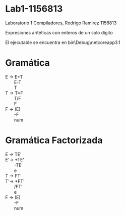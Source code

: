 # Lab1-1156813
Laboratorio 1 Compiladores, Rodrigo Ramirez 1156813

Expresiones aritéticas con enteros de un solo dígito

El ejecutable se encuentra en bin\Debug\netcoreapp3.1

# Gramática

E ->  E+T<br />
     &ensp;&ensp;&ensp;&ensp;E-T<br />
      &ensp;&ensp;&ensp;&ensp;T<br />
T -> T*F<br />
      &ensp;&ensp;&ensp;&ensp;T/F<br />
      &ensp;&ensp;&ensp;&ensp;F<br />
F -> (E)<br />
      &ensp;&ensp;&ensp;&ensp;-F<br />
      &ensp;&ensp;&ensp;&ensp;num
     
# Gramática Factorizada
E -> TE'<br />
E'-> +TE'<br />
      &ensp;&ensp;&ensp;&ensp;-TE'<br />
      &ensp;&ensp;&ensp;&ensp;e<br />
T -> FT'<br />
T'-> *FT'<br />
      &ensp;&ensp;&ensp;&ensp;/FT'<br />
      &ensp;&ensp;&ensp;&ensp;e<br />
F -> (E)<br />
      &ensp;&ensp;&ensp;&ensp;-F<br />
      &ensp;&ensp;&ensp;&ensp;num 
